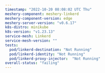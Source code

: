 ```yaml
---
timestamp: "2022-10-20 08:08:02 UTC Thu"
meshery-component: meshery-linkerd
meshery-component-version: edge
meshery-server-version: "v0.6.17"
k8s-distro: minikube
k8s-version: "v1.23.13"
service-mesh: Linkerd
service-mesh-version: ""
tests:
  pod/linkerd-destination: "Not Running"
  pod/linkerd-identity: "Not Running"
  pod/linkerd-proxy-injector:  "Not Running"
overall-status: "failing"
---
```

